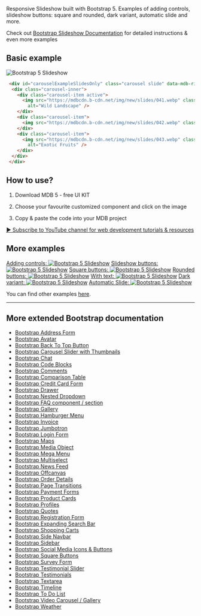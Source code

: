 Responsive Slideshow built with Bootstrap 5. Examples of adding controls, slideshow buttons: square and rounded, dark variant, automatic slide and more.

Check out [Bootstrap Slideshow Documentation](https://mdbootstrap.com/docs/standard/extended/slideshow/) for detailed instructions & even more examples 
## Basic example
![Bootstrap 5 Slideshow](https://user-images.githubusercontent.com/108793661/178235013-2a228484-dcf5-4f5e-9c4b-3ecc2dfcbb52.png)
```html
 <div id="carouselExampleSlidesOnly" class="carousel slide" data-mdb-ride="carousel">
  <div class="carousel-inner">
    <div class="carousel-item active">
      <img src="https://mdbcdn.b-cdn.net/img/new/slides/041.webp" class="d-block w-100"
        alt="Wild Landscape" />
    </div>
    <div class="carousel-item">
      <img src="https://mdbcdn.b-cdn.net/img/new/slides/042.webp" class="d-block w-100" alt="Camera" />
    </div>
    <div class="carousel-item">
      <img src="https://mdbcdn.b-cdn.net/img/new/slides/043.webp" class="d-block w-100"
        alt="Exotic Fruits" />
    </div>
  </div>
 </div>
```

## How to use?

1. Download MDB 5 - free UI KIT

2. Choose your favourite customized component and click on the image

3. Copy & paste the code into your MDB project

[▶️ Subscribe to YouTube channel for web development tutorials & resources](https://www.youtube.com/MDBootstrap?sub_confirmation=1)


## More examples
[Adding controls: ![Bootstrap 5 Slideshow](https://user-images.githubusercontent.com/108793661/178235667-8002ed56-3148-4d6b-90ab-589e1417ba3d.png)](https://mdbootstrap.com/docs/standard/extended/slideshow/#section-controls-example)
[Slideshow buttons: ![Bootstrap 5 Slideshow](https://user-images.githubusercontent.com/108793661/178236361-d6fc71fb-cdc0-4cb6-8103-88e1873d5bd8.png)](https://mdbootstrap.com/docs/standard/extended/slideshow/#section-slideshow-buttons-example)
[Square buttons: ![Bootstrap 5 Slideshow](https://user-images.githubusercontent.com/108793661/178236582-78002a28-f9b9-45c3-a7a8-3cd14d7f6b2f.png)](https://mdbootstrap.com/docs/standard/extended/slideshow/#section-square-buttons-example)
[Rounded buttons: ![Bootstrap 5 Slideshow](https://user-images.githubusercontent.com/108793661/178237289-f8c74d38-c742-4428-bac7-f4e0e1b4dadb.png)](https://mdbootstrap.com/docs/standard/extended/slideshow/#section-rounded-buttons-example)
[With text: ![Bootstrap 5 Slideshow](https://user-images.githubusercontent.com/108793661/178237514-e82837db-1401-47f7-a333-8bcee376414b.png)](https://mdbootstrap.com/docs/standard/extended/slideshow/#section-text-example)
[Dark variant: ![Bootstrap 5 Slideshow](https://user-images.githubusercontent.com/108793661/178237676-cef9c934-c808-46e5-9c65-72c830eb28ca.png)](https://mdbootstrap.com/docs/standard/extended/slideshow/#section-dark-variant-example)
[Automatic Slide: ![Bootstrap 5 Slideshow](https://user-images.githubusercontent.com/108793661/178237843-84142424-b29c-42ce-a169-ddf20addf075.png)](https://mdbootstrap.com/docs/standard/extended/slideshow/#section-automatic-slide-example)

You can find other examples [here](https://mdbootstrap.com/docs/standard/extended/slideshow/).

<hr>

## More extended Bootstrap documentation

<ul>
<li><a href="https://mdbootstrap.com/docs/standard/extended/bootstrap-address-form/">Bootstrap Address Form</a></li>
<li><a href="https://mdbootstrap.com/docs/standard/extended/avatar/">Bootstrap Avatar</a></li>
<li><a href="https://mdbootstrap.com/docs/standard/extended/back-to-top/">Bootstrap Back To Top Button</a></li>
<li><a href="https://mdbootstrap.com/docs/standard/extended/carousel-with-thumbnails/">Bootstrap Carousel Slider with Thumbnails</a></li>
<li><a href="https://mdbootstrap.com/docs/standard/extended/chat/">Bootstrap Chat</a></li>
<li><a href="https://mdbootstrap.com/docs/standard/extended/code/">Bootstrap Code Blocks</a></li>
<li><a href="https://mdbootstrap.com/docs/standard/extended/comments/">Bootstrap Comments</a></li>
<li><a href="https://mdbootstrap.com/docs/standard/extended/bootstrap-comparison-table/">Bootstrap Comparison Table</a></li>
<li><a href="https://mdbootstrap.com/docs/standard/extended/credit-card/">Bootstrap Credit Card Form</a></li>
<li><a href="https://mdbootstrap.com/docs/standard/extended/drawer/">Bootstrap Drawer</a></li>
<li><a href="https://mdbootstrap.com/docs/standard/extended/dropdown-multilevel/">Bootstrap Nested Dropdown</a></li>
<li><a href="https://mdbootstrap.com/docs/standard/extended/faq/">Bootstrap FAQ component / section</a></li>
<li><a href="https://mdbootstrap.com/docs/standard/extended/gallery/">Bootstrap Gallery</a></li>
<li><a href="https://mdbootstrap.com/docs/standard/extended/hamburger-menu/">Bootstrap Hamburger Menu</a></li>
<li><a href="https://mdbootstrap.com/docs/standard/extended/bootstrap-invoice/">Bootstrap Invoice</a></li>
<li><a href="https://mdbootstrap.com/docs/standard/extended/jumbotron/">Bootstrap Jumbotron</a></li>
<li><a href="https://mdbootstrap.com/docs/standard/extended/login/">Bootstrap Login Form</a></li>
<li><a href="https://mdbootstrap.com/docs/standard/extended/maps/">Bootstrap Maps</a></li>
<li><a href="https://mdbootstrap.com/docs/standard/extended/media-object/">Bootstrap Media Object</a></li>
<li><a href="https://mdbootstrap.com/docs/standard/extended/mega-menu/">Bootstrap Mega Menu</a></li> 
<li><a href="https://mdbootstrap.com/docs/standard/extended/multiselect/">Bootstrap Multiselect</a></li> 
<li><a href="https://mdbootstrap.com/docs/standard/extended/news-feed/">Bootstrap News Feed</a></li> 
<li><a href="https://mdbootstrap.com/docs/standard/extended/offcanvas/">Bootstrap Offcanvas</a></li> 
<li><a href="https://mdbootstrap.com/docs/standard/extended/order-details/">Bootstrap Order Details</a></li> 
<li><a href="https://mdbootstrap.com/docs/standard/extended/page-transitions/">Bootstrap Page Transitions</a></li> 
<li><a href="https://mdbootstrap.com/docs/standard/extended/payment-forms/">Bootstrap Payment Forms</a></li> 
<li><a href="https://mdbootstrap.com/docs/standard/extended/product-cards/">Bootstrap Product Cards</a></li> 
<li><a href="https://mdbootstrap.com/docs/standard/extended/profiles/">Bootstrap Profiles</a></li>  
<li><a href="https://mdbootstrap.com/docs/standard/extended/quotes/">Bootstrap Quotes</a></li> 
<li><a href="https://mdbootstrap.com/docs/standard/extended/registration/">Bootstrap Registration Form</a></li> 
<li><a href="https://mdbootstrap.com/docs/standard/extended/search-expanding/">Bootstrap Expanding Search Bar</a></li> 
<li><a href="https://mdbootstrap.com/docs/standard/extended/shopping-carts/">Bootstrap Shopping Carts</a></li> 
<li><a href="https://mdbootstrap.com/docs/standard/extended/side-navbar/">Bootstrap Side Navbar</a></li>  
<li><a href="https://mdbootstrap.com/docs/standard/extended/sidebar/">Bootstrap Sidebar</a></li>  
<li><a href="https://mdbootstrap.com/docs/standard/extended/social-media/">Bootstrap Social Media Icons & Buttons</a></li>  
<li><a href="https://mdbootstrap.com/docs/standard/extended/square-buttons/">Bootstrap Square Buttons</a></li>  
<li><a href="https://mdbootstrap.com/docs/standard/extended/bootstrap-survey-form/">Bootstrap Survey Form</a></li>  
<li><a href="https://mdbootstrap.com/docs/standard/extended/testimonial-slider/">Bootstrap Testimonial Slider</a></li>  
<li><a href="https://mdbootstrap.com/docs/standard/extended/testimonials/">Bootstrap Testimonials</a></li>  
<li><a href="https://mdbootstrap.com/docs/standard/extended/textarea/">Bootstrap Textarea</a></li>  
<li><a href="https://mdbootstrap.com/docs/standard/extended/timeline/">Bootstrap Timeline</a></li>  
<li><a href="https://mdbootstrap.com/docs/standard/extended/to-do-list/">Bootstrap To Do List</a></li>  
<li><a href="https://mdbootstrap.com/docs/standard/extended/video-carousel/">Bootstrap Video Carousel / Gallery</a></li>  
<li><a href="https://mdbootstrap.com/docs/standard/extended/weather/">Bootstrap Weather</a></li>  
</ul>



